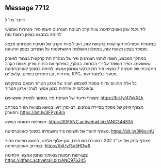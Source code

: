 ## Message 7712

דובר צה"ל:

ליד גלגל ענק ואוניברסיטה: צוות קרב חטיבת הצנחנים חשפו פירי מנהרות ואמצעי לחימה במבצע בצפון רצועת עזה

במסגרת הפעילות הקרקעית ברצועת עזה, הוביל צוות הקרב של חטיבת הצנחנים מבצע ממוקד בצפון רצועת עזה, במהלכו הושלמה ההשתלטות על המרחב בצפון הרצועה. 

במהלך המבצע, חשפו לוחמי הצנחנים פיר של מנהרה תת קרקעית בצמוד לפארק שעשועים. הפיר הושמד על ידי הכוחות. בנוסף, בשיתוף עם כוחות שריון מצוות הקרב החטיבתי של חטיבה 7 נמצאו פיר תת קרקעי ומחסן אמצעי לחימה בסמוך לאוניברסיטה אזרחית, ובו חומרים כימיים, קלאצ׳ים, RPG, מטעני כלימגור ועוד. 

כל אלה מהווים עדות נוספת לשימוש הציני של ארגון הטרור חמאס במתקנים ובאוכלוסייה אזרחית כמגן אנושי לצרכי ארגון הטרור. 

מצורף תיעוד של חשיפת פיר בסמוך לפארק שעשועים: https://bit.ly/47okXLk

מצורף סינק של מפקד בסיירת צנחנים, רב-סרן רועי בנושא מציאת הפיר במרחב הפארק: https://bit.ly/3FPy6Bm

מצורפות תמונות בנושא: https://IDFANC.activetrail.biz/ANC344835

מצורף תיעוד של חשיפת פיר והשמדתו בסמוך לאוניברסיטה: https://bit.ly/3MxulnU

מצורף סינק של מג״ד 202 בחטיבת הצנחנים, סגן-אלוף אלמוג, בנושא מציאת הפיר במרחב האוניברסיטה: https://bit.ly/3u5HOwR

מצורפות תמונות מאיתור מחסן אמצעי הלחימה: https://idfanc.activetrail.biz/ANC976345

